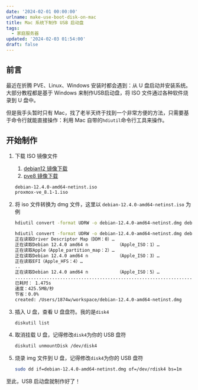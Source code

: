 ```yaml
---
date: '2024-02-01 00:00:00'
urlname: make-use-boot-disk-on-mac
title: Mac 系统下制作 USB 启动盘
tags:
  - 家庭服务器
updated: '2024-02-03 01:54:00'
draft: false
---
```


## 前言


最近在折腾 PVE、Linux、Windows 安装时都会遇到：从 U 盘启动并安装系统。大部分教程都是基于 Windows 来制作USB启动盘，将 ISO 文件通过各种软件烧录到 U 盘中。


但是我手头暂时只有 Mac，找了老半天终于找到一个非常方便的方法，只需要基于命令行就能直接操作：利用 Mac 自带的`hdiutil`命令行工具来操作。


## 开始制作

1. 下载 ISO 镜像文件
	1. [debian12 镜像下载](https://www.debian.org/)
	2. [pve8 镜像下载](https://www.proxmox.com/en/downloads)

	```bash
	debian-12.4.0-amd64-netinst.iso
	proxmox-ve_8.1-1.iso
	```

2. 将 iso 文件转换为 dmg 文件，这里以 `debian-12.4.0-amd64-netinst.iso` 为例

	```bash
	hdiutil convert -format UDRW -o debian-12.4.0-amd64-netinst.dmg debian-12.4.0-amd64-netinst.iso
	```


	```bash
	hdiutil convert -format UDRW -o debian-12.4.0-amd64-netinst.dmg debian-12.4.0-amd64-netinst.iso
	正在读取Driver Descriptor Map（DDM：0）…
	正在读取Debian 12.4.0 amd64 n           （Apple_ISO：1）…
	正在读取Apple（Apple_partition_map：2）…
	正在读取Debian 12.4.0 amd64 n           （Apple_ISO：3）…
	正在读取EFI（Apple_HFS：4）…
	..
	正在读取Debian 12.4.0 amd64 n           （Apple_ISO：5）…
	....................................................................................
	已耗时： 1.475s
	速度：425.5MB/秒
	节省：0.0%
	created: /Users/1874w/workspace/debian-12.4.0-amd64-netinst.dmg
	```

3. 插入 U 盘，查看 U 盘盘符。我的是`disk4`

	```bash
	diskutil list
	```

4. 取消挂载 U 盘，记得修改`disk4`为你的 USB 盘符

	```bash
	diskutil unmountDisk /dev/disk4
	```

5. 烧录 img 文件到 U 盘，记得修改`disk4`为你的 USB 盘符

	```bash
	sudo dd if=debian-12.4.0-amd64-netinst.dmg of=/dev/rdisk4 bs=1m
	```


至此，USB 启动盘就制作好了！

